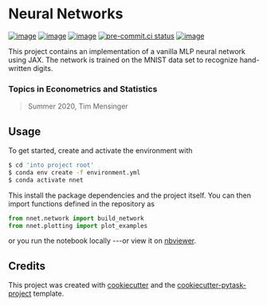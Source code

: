 # Neural Networks

[![image](https://img.shields.io/github/workflow/status/timmens/nnet/main/main)](https://github.com/timmens/nnet/actions?query=branch%3Amain)
[![image](https://readthedocs.org/projects/nnet/badge/?version=stable)](https://nnet.readthedocs.io/en/stable/?badge=stable)
[![image](https://codecov.io/gh/timmens/nnet/branch/main/graph/badge.svg)](https://codecov.io/gh/timmens/nnet)
[![pre-commit.ci status](https://results.pre-commit.ci/badge/github/timmens/nnet/main.svg)](https://results.pre-commit.ci/latest/github/timmens/nnet/main)
[![image](https://img.shields.io/badge/code%20style-black-000000.svg)](https://github.com/psf/black)

This project contains an implementation of a vanilla MLP neural network using JAX. The
network is trained on the MNIST data set to recognize hand-written digits.

### Topics in Econometrics and Statistics

> Summer 2020, Tim Mensinger

## Usage

To get started, create and activate the environment with

```bash
$ cd 'into project root'
$ conda env create -f environment.yml
$ conda activate nnet
```

This install the package dependencies and the project itself. You can then import
functions defined in the repository as

```python
from nnet.network import build_network
from nnet.plotting import plot_examples
```

or you run the notebook locally ---or view it on
[nbviewer](https://nbviewer.org/github/timmens/neural-net/blob/main/src/nnet/neural_network.ipynb).

## Credits

This project was created with [cookiecutter](https://github.com/audreyr/cookiecutter)
and the
[cookiecutter-pytask-project](https://github.com/pytask-dev/cookiecutter-pytask-project)
template.
